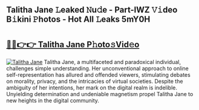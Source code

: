 ## Talitha Jane 𝙻eaked 𝙽u𝚍e - Part-lWZ 𝚅𝚒deo B𝚒kini 𝙿hotos - Hot All 𝙻eaks 5mY0H

# <h2><a href="http://ld5dc3.urlbe.top/?page=Talitha+Jane">🔗🔗👉👉 Talitha Jane P𝚑oto𝚜Vid𝚎o</a></h2>

[![Talitha Jane](https://i.imgur.com/eBuTRDB.gif)](http://ld5dc3.urlbe.top/?page=Talitha+Jane)
Talitha Jane, a multifaceted and paradoxical individual, challenges simple understanding. Her unconventional approach to online self-representation has allured and offended viewers, stimulating debates on morality, privacy, and the intricacies of virtual societies. Despite the ambiguity of her intentions, her mark on the digital realm is indelible. Unyielding determination and undeniable magnetism propel Talitha Jane to new heights in the digital community.
